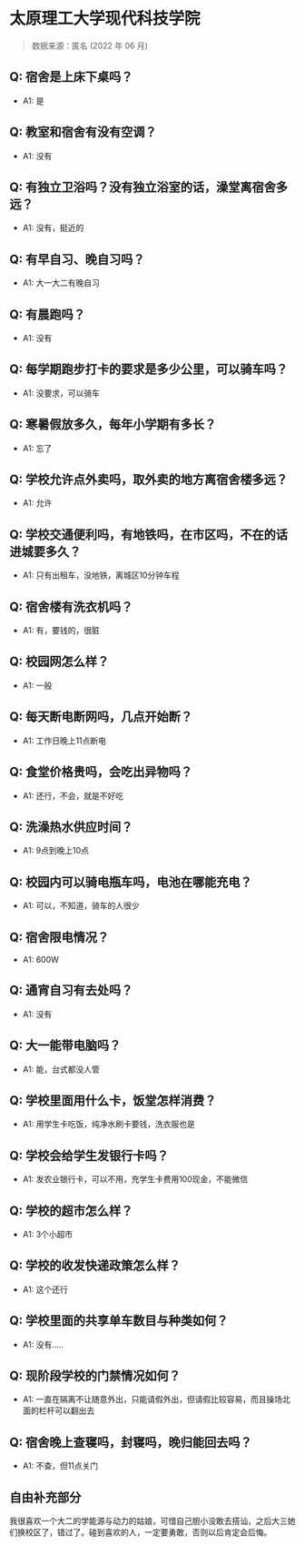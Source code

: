 # 太原理工大学现代科技学院

> 数据来源：匿名 (2022 年 06 月)

## Q: 宿舍是上床下桌吗？

- A1: 是

## Q: 教室和宿舍有没有空调？

- A1: 没有

## Q: 有独立卫浴吗？没有独立浴室的话，澡堂离宿舍多远？

- A1: 没有，挺近的

## Q: 有早自习、晚自习吗？

- A1: 大一大二有晚自习

## Q: 有晨跑吗？

- A1: 没有

## Q: 每学期跑步打卡的要求是多少公里，可以骑车吗？

- A1: 没要求，可以骑车

## Q: 寒暑假放多久，每年小学期有多长？

- A1: 忘了

## Q: 学校允许点外卖吗，取外卖的地方离宿舍楼多远？

- A1: 允许

## Q: 学校交通便利吗，有地铁吗，在市区吗，不在的话进城要多久？

- A1: 只有出租车，没地铁，离城区10分钟车程

## Q: 宿舍楼有洗衣机吗？

- A1: 有，要钱的，很脏

## Q: 校园网怎么样？

- A1: 一般

## Q: 每天断电断网吗，几点开始断？

- A1: 工作日晚上11点断电

## Q: 食堂价格贵吗，会吃出异物吗？

- A1: 还行，不会，就是不好吃

## Q: 洗澡热水供应时间？

- A1: 9点到晚上10点

## Q: 校园内可以骑电瓶车吗，电池在哪能充电？

- A1: 可以，不知道，骑车的人很少

## Q: 宿舍限电情况？

- A1: 600W

## Q: 通宵自习有去处吗？

- A1: 没有

## Q: 大一能带电脑吗？

- A1: 能，台式都没人管

## Q: 学校里面用什么卡，饭堂怎样消费？

- A1: 用学生卡吃饭，纯净水刷卡要钱，洗衣服也是

## Q: 学校会给学生发银行卡吗？

- A1: 发农业银行卡，可以不用，充学生卡费用100现金，不能微信

## Q: 学校的超市怎么样？

- A1: 3个小超市

## Q: 学校的收发快递政策怎么样？

- A1: 这个还行

## Q: 学校里面的共享单车数目与种类如何？

- A1: 没有.....

## Q: 现阶段学校的门禁情况如何？

- A1: 一直在隔离不让随意外出，只能请假外出，但请假比较容易，而且操场北面的栏杆可以翻出去

## Q: 宿舍晚上查寝吗，封寝吗，晚归能回去吗？

- A1: 不查，但11点关门

## 自由补充部分

我很喜欢一个大二的学能源与动力的姑娘，可惜自己胆小没敢去搭讪，之后大三她们换校区了，错过了。碰到喜欢的人，一定要勇敢，否则以后肯定会后悔。